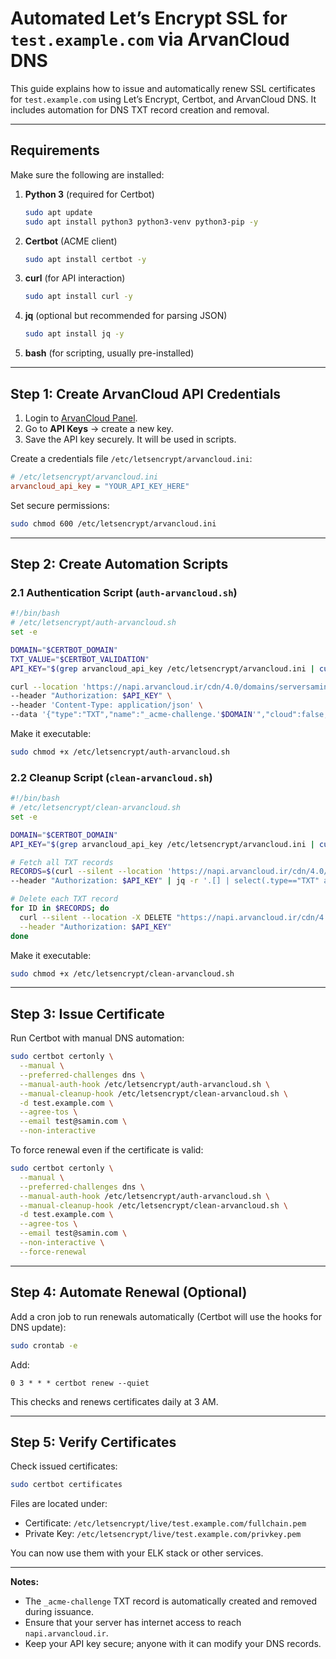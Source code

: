 # Automated Let’s Encrypt SSL for `test.example.com` via ArvanCloud DNS

This guide explains how to issue and automatically renew SSL certificates for `test.example.com` using Let’s Encrypt, Certbot, and ArvanCloud DNS. It includes automation for DNS TXT record creation and removal.

---

## Requirements

Make sure the following are installed:

1. **Python 3** (required for Certbot)

   ```bash
   sudo apt update
   sudo apt install python3 python3-venv python3-pip -y
   ```

2. **Certbot** (ACME client)

   ```bash
   sudo apt install certbot -y
   ```

3. **curl** (for API interaction)

   ```bash
   sudo apt install curl -y
   ```

4. **jq** (optional but recommended for parsing JSON)

   ```bash
   sudo apt install jq -y
   ```

5. **bash** (for scripting, usually pre-installed)

---

## Step 1: Create ArvanCloud API Credentials

1. Login to [ArvanCloud Panel](https://panel.arvancloud.ir/).
2. Go to **API Keys** → create a new key.
3. Save the API key securely. It will be used in scripts.

Create a credentials file `/etc/letsencrypt/arvancloud.ini`:

```ini
# /etc/letsencrypt/arvancloud.ini
arvancloud_api_key = "YOUR_API_KEY_HERE"
```

Set secure permissions:

```bash
sudo chmod 600 /etc/letsencrypt/arvancloud.ini
```

---

## Step 2: Create Automation Scripts

### 2.1 Authentication Script (`auth-arvancloud.sh`)

```bash
#!/bin/bash
# /etc/letsencrypt/auth-arvancloud.sh
set -e

DOMAIN="$CERTBOT_DOMAIN"
TXT_VALUE="$CERTBOT_VALIDATION"
API_KEY="$(grep arvancloud_api_key /etc/letsencrypt/arvancloud.ini | cut -d'=' -f2 | tr -d ' ' )"

curl --location 'https://napi.arvancloud.ir/cdn/4.0/domains/serversamin.ir/dns-records' \
--header "Authorization: $API_KEY" \
--header 'Content-Type: application/json' \
--data '{"type":"TXT","name":"_acme-challenge.'$DOMAIN'","cloud":false,"value":{"text":"'$TXT_VALUE'"},"ttl":120}'
```

Make it executable:

```bash
sudo chmod +x /etc/letsencrypt/auth-arvancloud.sh
```

### 2.2 Cleanup Script (`clean-arvancloud.sh`)

```bash
#!/bin/bash
# /etc/letsencrypt/clean-arvancloud.sh
set -e

DOMAIN="$CERTBOT_DOMAIN"
API_KEY="$(grep arvancloud_api_key /etc/letsencrypt/arvancloud.ini | cut -d'=' -f2 | tr -d ' ' )"

# Fetch all TXT records
RECORDS=$(curl --silent --location 'https://napi.arvancloud.ir/cdn/4.0/domains/serversamin.ir/dns-records' \
--header "Authorization: $API_KEY" | jq -r '.[] | select(.type=="TXT" and .name=="_acme-challenge.'$DOMAIN'") | .id')

# Delete each TXT record
for ID in $RECORDS; do
  curl --silent --location -X DELETE "https://napi.arvancloud.ir/cdn/4.0/domains/serversamin.ir/dns-records/$ID" \
  --header "Authorization: $API_KEY"
done
```

Make it executable:

```bash
sudo chmod +x /etc/letsencrypt/clean-arvancloud.sh
```

---

## Step 3: Issue Certificate

Run Certbot with manual DNS automation:

```bash
sudo certbot certonly \
  --manual \
  --preferred-challenges dns \
  --manual-auth-hook /etc/letsencrypt/auth-arvancloud.sh \
  --manual-cleanup-hook /etc/letsencrypt/clean-arvancloud.sh \
  -d test.example.com \
  --agree-tos \
  --email test@samin.com \
  --non-interactive
```

To force renewal even if the certificate is valid:

```bash
sudo certbot certonly \
  --manual \
  --preferred-challenges dns \
  --manual-auth-hook /etc/letsencrypt/auth-arvancloud.sh \
  --manual-cleanup-hook /etc/letsencrypt/clean-arvancloud.sh \
  -d test.example.com \
  --agree-tos \
  --email test@samin.com \
  --non-interactive \
  --force-renewal
```

---

## Step 4: Automate Renewal (Optional)

Add a cron job to run renewals automatically (Certbot will use the hooks for DNS update):

```bash
sudo crontab -e
```

Add:

```cron
0 3 * * * certbot renew --quiet
```

This checks and renews certificates daily at 3 AM.

---

## Step 5: Verify Certificates

Check issued certificates:

```bash
sudo certbot certificates
```

Files are located under:

* Certificate: `/etc/letsencrypt/live/test.example.com/fullchain.pem`
* Private Key: `/etc/letsencrypt/live/test.example.com/privkey.pem`

You can now use them with your ELK stack or other services.

---

**Notes:**

* The `_acme-challenge` TXT record is automatically created and removed during issuance.
* Ensure that your server has internet access to reach `napi.arvancloud.ir`.
* Keep your API key secure; anyone with it can modify your DNS records.
